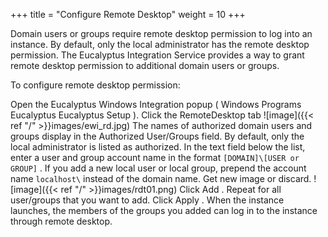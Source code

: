 +++
title = "Configure Remote Desktop"
weight = 10
+++

Domain users or groups require remote desktop permission to log into an instance. By default, only the local administrator has the remote desktop permission. The Eucalyptus Integration Service provides a way to grant remote desktop permission to additional domain users or groups. 

To configure remote desktop permission: 

Open the Eucalyptus Windows Integration popup ( Windows Programs Eucalyptus Eucalyptus Setup ). Click the RemoteDesktop tab 
![image]({{< ref "/" >}}images/ewi_rd.jpg)
The names of authorized domain users and groups display in the Authorized User/Groups field. By default, only the local administrator is listed as authorized. In the text field below the list, enter a user and group account name in the format `[DOMAIN]\[USER or GROUP]` . If you add a new local user or local group, prepend the account name `localhost\` instead of the domain name. Get new image or discard. 
![image]({{< ref "/" >}}images/rdt01.png)
Click Add . Repeat for all user/groups that you want to add. Click Apply . When the instance launches, the members of the groups you added can log in to the instance through remote desktop. 